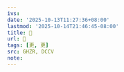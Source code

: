 ```yaml
---
ivs:
date: '2025-10-13T11:27:36+08:00'
lastmod: '2025-10-14T21:46:45-08:00'
title: 󰘭
url: 󰘭
tags: [更, 更]
src: GHZR, DCCV
note:
---
```

